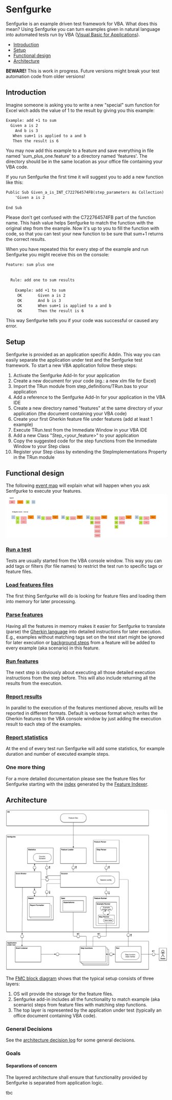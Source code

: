 # Senfgurke
Senfgurke is an example driven test framework for VBA. What does this mean? Using Senfgurke you can turn examples given in natural language into automated tests run by VBA ([Visual Basic for Applications](https://docs.microsoft.com/en-us/office/vba/api/overview/)).

- [Introduction](#Introduction)
- [Setup](#Setup)
- [Functional design](#Functional-design)
- [Architecture](#Architecture)

**BEWARE!** This is work in progress. Future versions might break your test automation code from older versions!

## Introduction
Imagine someone is asking you to write a new "special" sum function for Excel wich adds the value of 1 to the result by giving you this example:

```
Example: add +1 to sum
  Given a is 2
    And b is 3
   When sum+1 is applied to a and b
   Then the result is 6
```

You may now add this example to a feature and save everything in file named 'sum_plus_one.feature' to a directory named 'features'. The directory should be in the same location as your office file containing your VBA code.

If you run Senfgurke the first time it will suggest you to add a new function like this:

```
Public Sub Given_a_is_INT_C722764574FB(step_parameters As Collection)
    'Given a is 2

End Sub
```

Please don't get confused with the C722764574FB part of the function name. This hash value helps Senfgurke to match the function with the original step from the example. Now it's up to you to fill the function with code, so that you can test your new function to be sure that sum+1 returns the correct results.  

When you have repeated this for every step of the example and run Senfgurke you might receive this on the console:

```
Feature: sum plus one


  Rule: add one to sum results

    Example: add +1 to sum
     OK       Given a is 2
     OK       And b is 3
     OK       When sum+1 is applied to a and b
     OK       Then the result is 6
```

This way Senfgurke tells you if your code was successful or caused any error.

## Setup
Senfgurke is provided as an application specific Addin. This way you can easily separate the application under test and the Senfgurke test framework. To start a new VBA application follow these steps:

1. Activate the Senfgurke Add-In for your application
2. Create a new document for your code (eg.: a new xlm file for Excel)
3. Import the TRun module from step_definitions/TRun.bas to your application
4. Add a reference to the Senfgurke Add-In for your application in the VBA IDE
5. Create a new directory named "features" at the same directory of your application (the document containing your VBA code)
6. Create your first Gherkin feature file under features (add at least 1 example)
7. Execute TRun.test from the Immediate Window in your VBA IDE
8. Add a new Class "Step_<your_feature>" to your  application
9. Copy the suggested code for the step functions from the Immediate Window to your Step class
10. Register your Step class by extending the StepImplementations Property in the TRun module

## Functional design
The following [event map](https://vimeo.com/130202708) will explain what will happen when you ask Senfgurke to execute your features.
![event map for Senfgurke](https://raw.githubusercontent.com/mckryton/senfgurke/master/design/senfgurke%20key%20events.svg "Senfgurke key events")

### [Run a test](features/run_tests/run_tests.feature)
Tests are usually started from the VBA console window. This way you can add tags or filters (for file names) to restrict the test run to specific tags or feature files.

### [Load features files](features/read_features/load_feature_files.feature)
The first thing Senfgurke will do is looking for feature files and loading them into memory for later processing.

### [Parse features](features/read_features/parse_features.feature)
Having all the features in memory makes it easier for Senfgurke to translate (parse) the [Gherkin language](https://cucumber.io/docs/gherkin/) into detailed instructions for later execution. E.g., examples without matching tags set on the test start might be ignored for later execution or [background steps](https://cucumber.io/docs/gherkin/reference/#background) from a feature will be added to every example (aka scenario) in this feature.

### [Run features](features/run_tests/run_features.feature)
The next step is obviously about executing all those detailed execution instructions from the step before. This will also include returning all the results from the execution.

### [Report results](features/report/report_in_verbose_format.feature)
In parallel to the execution of the features mentioned above, results will be reported in different formats. Default is verbose format which writes the Gherkin features to the VBA console window by just adding the execution result to each step of the examples.

### [Report statistics](features/report/report_statistics.feature)
At the end of every test run Senfgurke will add some statistics, for example duration and number of executed example steps.

### One more thing
For a more detailed documentation please see the feature files for Senfgurke starting with the [index](features/README.md) generated by the [Feature Indexer](https://codeberg.org/japh/Feature_Indexer/).

## Architecture
![FMC block diagram for Senfgurke](https://raw.githubusercontent.com/mckryton/senfgurke/master/design/senfgurke_block_diagramm.svg "Senfgurke block diagram")

The [FMC block diagram](http://www.fmc-modeling.org/download/notation_reference/Reference_Sheet-Block_Diagram.pdf) shows that the typical setup consists of three layers:
1. OS will provide the storage for the feature files.
2. Senfgurke add-in includes all the functionality to match example (aka scenario) steps from feature files with matching step functions.
3. The top layer is represented by the application under test (typically an office document containing VBA code).

### General Decisions
See the [architecture decision log](architecture_decison_log.md) for some general decisions.

### Goals
#### Separations of concern
The layered architecture shall ensure that functionality provided by Senfgurke is separated from application logic.

tbc
